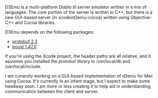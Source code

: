 D3Emu is a multi-platform Diablo III server emulator written in a mix of languages. The core portion of the server is written in C++, but there is a new GUI-based server (in xcode/d3emu-cocoa) written using Objective-C++ and Cocoa libraries.

D3Emu depends on the following packages:
- [protobuf 2.3](http://code.google.com/p/protobuf/downloads/list)
- [boost 1.47.0](http://boost.org)

If you're using the Xcode project, the header paths are all relative, and it assumes you installed the protobuf library to /usr/local/lib and /usr/local/include.

I am currently working on a GUI-based implementation of d3emu for Mac using Cocoa. It's currently in an infant stage, but I expect to make some headway soon. I am more or less creating it to help aid in understanding communication between the client and server.

